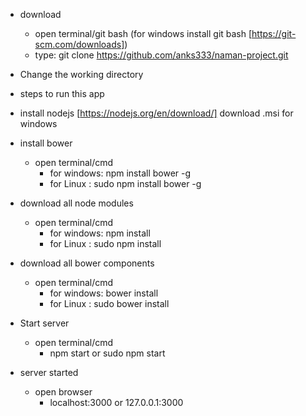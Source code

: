 

- download
 	- open terminal/git bash (for windows install git bash [https://git-scm.com/downloads])
	-  type: git clone https://github.com/anks333/naman-project.git

- Change the working directory

- steps to run this app
- install nodejs [https://nodejs.org/en/download/] download .msi for windows
- install bower
	- open terminal/cmd 
		- for windows: npm install bower -g
		- for Linux  : sudo npm install bower -g

- download all node modules
	- open terminal/cmd
		- for windows: npm install 
		- for Linux  : sudo npm install		

- download all bower components
	- open terminal/cmd
		- for windows: bower install 
		- for Linux  : sudo bower install

- Start server
	- open terminal/cmd
		- npm start
		or
		sudo npm start
- server started
	- open browser
		- localhost:3000 or 127.0.0.1:3000
